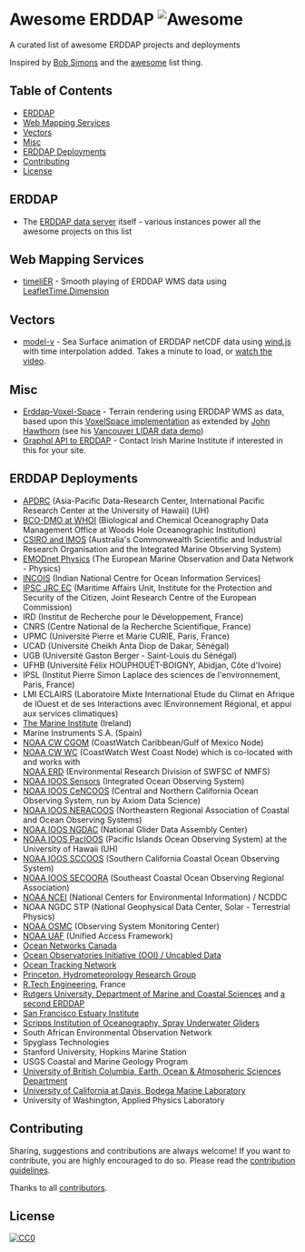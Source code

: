 # Awesome ERDDAP ![Awesome](https://awesome.re/badge.svg)
A curated list of awesome ERDDAP projects and deployments

Inspired by [Bob Simons](https://github.com/BobSimons) and the [awesome](https://github.com/sindresorhus/awesome) list thing.

## Table of Contents
- [ERDDAP](#erddap)
- [Web Mapping Services](#web-mapping-services)
- [Vectors](#vectors)
- [Misc](#misc)
- [ERDDAP Deployments](#erddap-deployments)
- [Contributing](#contributing)
- [License](#license)


## ERDDAP
- The [ERDDAP data server](https://github.com/BobSimons/erddap) itself - various instances power all the awesome projects on this list

## Web Mapping Services
- [timeliER](https://irishmarineinstitute.github.io/timeliER/#IMI_CONN_3D) - Smooth playing of ERDDAP WMS data using [LeafletTime.Dimension](https://github.com/socib/Leaflet.TimeDimension) 

## Vectors
- [model-v](http://digitalocean.ie/model-v/) - Sea Surface animation of ERDDAP netCDF data using [wind.js](https://github.com/Esri/wind-js) with time interpolation added. Takes a minute to load, or [watch the video](http://digitalocean.ie/model-v/connemara/).

## Misc
- [Erddap-Voxel-Space](https://irishmarineinstitute.github.io/Erddap-Voxel-Space/VoxelSpace.html) - Terrain rendering using ERDDAP WMS as data, based upon this  [VoxelSpace implementation](https://github.com/s-macke/VoxelSpace) as extended by [John Hawthorn](https://github.com/jhawthorn/VoxelSpace) (see his [Vancouver LIDAR data demo](https://jhawthorn.github.io/VoxelSpace/VoxelSpace.html))
- [Graphql API to ERDDAP](https://api.digitalocean.ie/) - Contact Irish Marine Institute if interested in this for your site.

## ERDDAP Deployments
-   [APDRC](http://apdrc.soest.hawaii.edu/erddap/index.html) (Asia-Pacific Data-Research Center, International Pacific Research Center at the University of Hawaii) (UH)
-   [BCO-DMO at WHOI](https://erddap.bco-dmo.org/erddap/index.html) (Biological and Chemical Oceanography Data Management Office at Woods Hole Oceanographic Institution)
-   [CSIRO and IMOS](http://rs-data1-mel.csiro.au/erddap/index.html) (Australia's Commonwealth Scientific and Industrial Research Organisation and the Integrated Marine Observing System)
-   [EMODnet Physics](http://erddap.emodnet-physics.eu/erddap/index.html) (The European Marine Observation and Data Network - Physics)
-   [INCOIS](http://erddap.incois.gov.in/erddap/index.html) (Indian National Centre for Ocean Information Services)
-   [IPSC JRC EC](https://bluehub.jrc.ec.europa.eu/erddap/index.html) (Maritime Affairs Unit, Institute for the Protection and Security of the Citizen, Joint Research Centre of the European Commission)
-   IRD (Institut de Recherche pour le Développement, France)  
-   CNRS (Centre National de la Recherche Scientifique, France)  
-   UPMC (Université Pierre et Marie CURIE, Paris, France)  
-   UCAD (Université Cheikh Anta Diop de Dakar, Sénégal)  
-   UGB (Université Gaston Berger - Saint-Louis du Sénégal)  
-   UFHB (Université Félix HOUPHOUËT-BOIGNY, Abidjan, Côte d'Ivoire)  
-   IPSL (Institut Pierre Simon Laplace des sciences de l'environnement, Paris, France)  
-   LMI ECLAIRS (Laboratoire Mixte International Etude du Climat en Afrique de lOuest et de ses Interactions avec lEnvironnement Régional, et appui aux services climatiques)
-   [The Marine Institute](https://erddap.marine.ie/erddap/index.html) (Ireland)
-   Marine Instruments S.A. (Spain)
-   [NOAA CW CGOM](http://cwcgom.aoml.noaa.gov/erddap/index.html) (CoastWatch Caribbean/Gulf of Mexico Node)
-   [NOAA CW WC](https://coastwatch.pfeg.noaa.gov/erddap/index.html) (CoastWatch West Coast Node) which is co-located with and works with  
    [NOAA ERD](https://coastwatch.pfeg.noaa.gov/erddap/index.html) (Environmental Research Division of SWFSC of NMFS)
-   [NOAA IOOS Sensors](http://erddap.sensors.ioos.us/erddap/) (Integrated Ocean Observing System)
-   [NOAA IOOS CeNCOOS](http://erddap.axiomdatascience.com/erddap/index.html) (Central and Northern California Ocean Observing System, run by Axiom Data Science)
-   [NOAA IOOS NERACOOS](http://www.neracoos.org/erddap/index.html) (Northeastern Regional Association of Coastal and Ocean Observing Systems)
-   [NOAA IOOS NGDAC](https://data.ioos.us/gliders/erddap/index.html) (National Glider Data Assembly Center)
-   [NOAA IOOS PacIOOS](http://oos.soest.hawaii.edu/erddap/index.html) (Pacific Islands Ocean Observing System) at the University of Hawaii (UH)
-   [NOAA IOOS SCCOOS](http://sccoos.org/erddap/index.html) (Southern California Coastal Ocean Observing System)
-   [NOAA IOOS SECOORA](http://erddap.secoora.org/erddap/index.html) (Southeast Coastal Ocean Observing Regional Association)
-   [NOAA NCEI](https://ecowatch.ncddc.noaa.gov/erddap/index.html) (National Centers for Environmental Information) / NCDDC
-   NOAA NGDC STP (National Geophysical Data Center, Solar - Terrestrial Physics)
-   [NOAA OSMC](http://osmc.noaa.gov/erddap/index.html) (Observing System Monitoring Center)
-   [NOAA UAF](https://upwell.pfeg.noaa.gov/erddap/index.html) (Unified Access Framework)
-   [Ocean Networks Canada](http://dap.onc.uvic.ca/erddap/index.html)
-   [Ocean Observatories Initiative (OOI) / Uncabled Data](https://erddap-uncabled.oceanobservatories.org/uncabled/erddap/index.html)
-   [Ocean Tracking Network](https://members.oceantrack.org/erddap/index.html)
-   [Princeton, Hydrometeorology Research Group](http://hydromet-thredds.princeton.edu:8000/erddap/index.html)
-   [R.Tech Engineering](https://meteo.rtech.fr/erddap/index.html), France
-   [Rutgers University, Department of Marine and Coastal Sciences](https://www.myroms.org:8080/erddap/) and [a second ERDDAP](http://tds.marine.rutgers.edu/erddap/info/index.html?page=1&itemsPerPage=1000)
-   [San Francisco Estuary Institute](http://sfbaynutrients.sfei.org/erddap/index.html)
-   [Scripps Institution of Oceanography, Spray Underwater Gliders](https://spraydata.ucsd.edu/erddap/index.html)
-   South African Environmental Observation Network
-   Spyglass Technologies
-   Stanford University, Hopkins Marine Station
-   USGS Coastal and Marine Geology Program
-   [University of British Columbia, Earth, Ocean & Atmospheric Sciences Department](https://salishsea.eos.ubc.ca/erddap/index.html)
-   [University of California at Davis, Bodega Marine Laboratory](http://bmlsc.ucdavis.edu:8080/erddap/index.html)
-   University of Washington, Applied Physics Laboratory

## Contributing
Sharing, suggestions and contributions are always welcome! If you want to contribute, you are highly encouraged to do so. Please read the [contribution guidelines](CONTRIBUTING.md).

Thanks to all [contributors](https://github.com/IrishMarineInstitute/awesome-erddap/graphs/contributors).

## License
[![CC0](https://licensebuttons.net/p/zero/1.0/88x31.png)](https://creativecommons.org/publicdomain/zero/1.0/)
